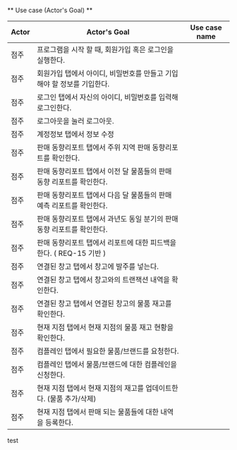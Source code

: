 ** Use case (Actor's Goal) **

| Actor | Actor's Goal                                                          |  Use case name |
| ------------| ----------------------------------------------------------------- | ----------  |
| 점주 | 프로그램을 시작 할 때, 회원가입 혹은 로그인을 실행한다.       |               |
| 점주 | 회원가입 탭에서 아이디, 비밀번호를 만들고 기입해야 할 정보를 기입한다.     |           |
| 점주 | 로그인 탭에서 자신의 아이디, 비밀번호를 입력해 로그인한다.      |               |
| 점주 | 로그아웃을 눌러 로그아웃.      |               |
| 점주 | 계정정보 탭에서 정보 수정      |               |
| 점주 | 판매 동향리포트 탭에서 주위 지역 판매 동향리포트를 확인한다.             |                 |
| 점주 | 판매 동향리포트 탭에서 이전 달 물품들의 판매 동향 리포트를 확인한다.      |                 |
| 점주 | 판매 동향리포트 탭에서 다음 달 물품들의 판매 예측 리포트를 확인한다.   |                 |
| 점주 | 판매 동향리포트 탭에서 과년도 동일 분기의 판매 동향 리포트를 확인한다.     |                 |
| 점주 | 판매 동향리포트 탭에서 리포트에 대한 피드백을 한다. ( REQ-15 기반 )       |                 |
| 점주 | 연결된 창고 탭에서 창고에 발주를 넣는다.           |                 |
| 점주 | 연결된 창고 탭에서 창고와의 트랜잭션 내역을 확인한다.           |                 |
| 점주 | 연결된 창고 탭에서 연결된 창고의 물품 재고를 확인한다.        |             |
| 점주 | 현재 지점 탭에서 현재 지점의 물품 재고 현황을 확인한다.               |                 |
| 점주 | 컴플레인 탭에서 필요한 물품/브랜드를 요청한다.             |                 |
| 점주 | 컴플레인 탭에서 물품/브랜드에 대한 컴플레인을 신청한다.              |                 |
| 점주 | 현재 지점 탭에서 현재 지점의 재고를 업데이트한다. (물품 추가/삭제)           |                 |
| 점주 | 현재 지점 탭에서 판매 되는 물품들에 대한 내역을 등록한다.      |               |


test
